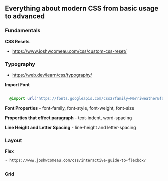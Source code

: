 ## Everything about modern CSS from basic usage to advanced 

### Fundamentals
  **CSS Resets**
  - https://www.joshwcomeau.com/css/custom-css-reset/
  
### Typography 

  - https://web.dev/learn/css/typography/

  **Import Font**
  ```CSS
    
    @import url("https://fonts.googleapis.com/css2?family=Merriweather&family=Lato&display=swap");


  ```
  **Font Properties**
    - font-family, font-style, font-weight, font-size
  
  **Properties that effect paragraph**
    - text-indent, word-spacing
  
  **Line Height and Letter Spacing**
    - line-height and letter-spacing 
  

### Layout
  
  **Flex**
    
    - https://www.joshwcomeau.com/css/interactive-guide-to-flexbox/

  ```CSS

  ```
  **Grid**


